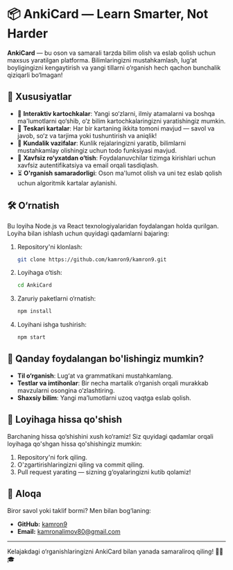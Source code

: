 # 📦 AnkiCard — Learn Smarter, Not Harder

**AnkiCard** — bu oson va samarali tarzda bilim olish va eslab qolish uchun maxsus yaratilgan platforma. Bilimlaringizni mustahkamlash, lug‘at boyligingizni kengaytirish va yangi tillarni o‘rganish hech qachon bunchalik qiziqarli bo‘lmagan!

## 🚀 Xususiyatlar

- 🎯 **Interaktiv kartochkalar**: Yangi so‘zlarni, ilmiy atamalarni va boshqa ma'lumotlarni qo‘shib, o‘z bilim kartochkalaringizni yaratishingiz mumkin.
- 🔄 **Teskari kartalar**: Har bir kartaning ikkita tomoni mavjud — savol va javob, so‘z va tarjima yoki tushuntirish va aniqlik!
- 🔔 **Kundalik vazifalar**: Kunlik rejalaringizni yaratib, bilimlarni mustahkamlay olishingiz uchun todo funksiyasi mavjud.
- 🔐 **Xavfsiz ro‘yxatdan o‘tish**: Foydalanuvchilar tizimga kirishlari uchun xavfsiz autentifikatsiya va email orqali tasdiqlash.
- ⏳ **O'rganish samaradorligi**: Oson ma'lumot olish va uni tez eslab qolish uchun algoritmik kartalar aylanishi.

## 🛠 O‘rnatish

Bu loyiha Node.js va React texnologiyalaridan foydalangan holda qurilgan. Loyiha bilan ishlash uchun quyidagi qadamlarni bajaring:

1. Repository'ni klonlash:

   ```bash
   git clone https://github.com/kamron9/kamron9.git
   ```

2. Loyihaga o‘tish:

   ```bash
   cd AnkiCard
   ```

3. Zaruriy paketlarni o‘rnatish:

   ```bash
   npm install
   ```

4. Loyihani ishga tushirish:

   ```bash
   npm start
   ```

## 🧠 Qanday foydalangan bo'lishingiz mumkin?

- **Til o‘rganish**: Lug‘at va grammatikani mustahkamlang.
- **Testlar va imtihonlar**: Bir necha martalik o‘rganish orqali murakkab mavzularni osongina o‘zlashtiring.
- **Shaxsiy bilim**: Yangi ma’lumotlarni uzoq vaqtga eslab qolish.

## 🤝 Loyihaga hissa qo'shish

Barchaning hissa qo‘shishini xush ko‘ramiz! Siz quyidagi qadamlar orqali loyihaga qo'shgan hissa qo'shishingiz mumkin:

1. Repository'ni fork qiling.
2. O'zgartirishlaringizni qiling va commit qiling.
3. Pull request yarating — sizning g‘oyalaringizni kutib qolamiz!

## 💬 Aloqa

Biror savol yoki taklif bormi? Men bilan bog‘laning:

- **GitHub:** [kamron9](https://github.com/kamron9)
- **Email:** kamronalimov80@gmail.com

---

Kelajakdagi o‘rganishlaringizni AnkiCard bilan yanada samaraliroq qiling! 👨‍💻🎓
